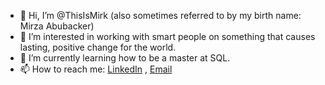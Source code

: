 - 👋 Hi, I’m @ThisIsMirk (also sometimes referred to by my birth name: Mirza Abubacker) 
- 👀 I’m interested in working with smart people on something that causes lasting, positive change for the world. 
- 🌱 I’m currently learning how to be a master at SQL.  
- 📫 How to reach me: [LinkedIn](https://www.linkedin.com/in/mirza-abubacker/) , [Email](abubackermirza@gmail.com)

<!---
ThisIsMirk/ThisIsMirk is a ✨ special ✨ repository because its `README.md` (this file) appears on your GitHub profile.
You can click the Preview link to take a look at your changes.
--->
